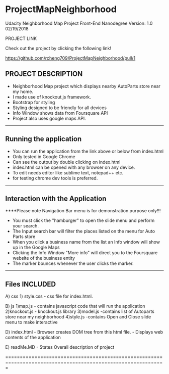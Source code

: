 # ProjectMapNeighborhood
Udacity Neighborhood Map Project Front-End Nanodegree Version: 1.0 02/19/2018

PROJECT LINK

Check out the project by clicking the following link!

https://github.com/rcheng709/ProjectMapNeighborhood/pull/1


PROJECT DESCRIPTION
--------------------

- Neighborhood Map project which displays nearby AutoParts store near my home. 
- I made use of knockout.js framework.
- Bootstrap for styling
- Styling designed to be friendly for all devices
- Info Window shows data from Foursquare API 	
- Project also uses google maps API.

--------------------
Running the application
--------------------

- You can run the application from the link above or below from index.html
- Only tested in Google Chrome
- Can see the output by double clicking on index.html
- index.html can be opened with any browser on any device.
- To edit needs editor like sublime text, notepad++ etc.
- for testing chrome dev tools is preferred.

----------------------
Interaction with the Application
----------------------
****Please note Navigation Bar menu is for demonstration purpose only!!!
- You must click the "hamburger" to open the slide menu and perform your search. 
- The Input search bar will filter the places listed on the menu for Auto Parts store
- When you click a business name from the list an Info window will show up in the Google Maps
- Clicking the Info Window "More info" will direct you to the Foursquare website of the business entity
- The marker bounces whenever the user clicks the marker.

----------------------
Files INCLUDED
----------------------

A) css
	1) style.css
		- css file for index.html.

B) js
	1)map.js
		- contains javascript code that will run the application
	2)knockout.js
		- knockout.js library 
	3)model.js
		-contains list of Autoparts store near my neighborhood
	4)style.js
		-contains Open and Close slide menu to make interactive

D) index.html
	- Browser creates DOM tree from this html file.
	- Displays web contents of the application
	
E) readMe.MD
	- States Overall description of project

=============================================================================================================

